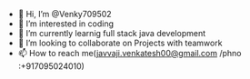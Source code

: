 - 👋 Hi, I’m @Venky709502
- 👀 I’m interested in coding
- 🌱 I’m currently learnig full stack java development
- 💞️ I’m looking to collaborate on Projects with teamwork
- 📫 How to reach me(javvaji.venkatesh00@gmail.com /phno :+917095024010)

<!---
Venky709502/Venky709502 is a ✨ special ✨ repository because its `README.md` (this file) appears on your GitHub profile.
You can click the Preview link to take a look at your changes.
--->
